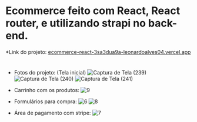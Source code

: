 # Ecommerce feito com React, React router, e utilizando strapi no back-end. 

*Link do projeto: [ecommerce-react-3sa3dua9a-leonardoalves04.vercel.app](https://ecommerce-react-woad.vercel.app)


#

* Fotos do projeto: (Tela inicial)
![Captura de Tela (239)](https://github.com/LeonardoAlves04/ecommerceReact/assets/69488943/ba73960b-c496-422d-90e8-00b37dc69550)
![Captura de Tela (240)](https://github.com/LeonardoAlves04/ecommerceReact/assets/69488943/c50329f4-c92e-48a6-8c42-59cc5ccb8568)
![Captura de Tela (241)](https://github.com/LeonardoAlves04/ecommerceReact/assets/69488943/ed8d5257-d989-4414-b98d-0a1dd91636de)


* Carrinho com os produtos:
![9](https://github.com/LeonardoAlves04/ecommerceReact/assets/69488943/84b6c5c6-5997-4045-970c-8e4388188539)


* Formulários para compra:
![6](https://github.com/LeonardoAlves04/ecommerceReact/assets/69488943/3c3f2df9-ab93-46b6-8284-65ef5310ba37)
![8](https://github.com/LeonardoAlves04/ecommerceReact/assets/69488943/a85228f0-874f-45ba-ae09-2334781c47bb)

* Área de pagamento com stripe:
![7](https://github.com/LeonardoAlves04/ecommerceReact/assets/69488943/52ea55c1-5789-4468-9afc-878e16da02a8)
